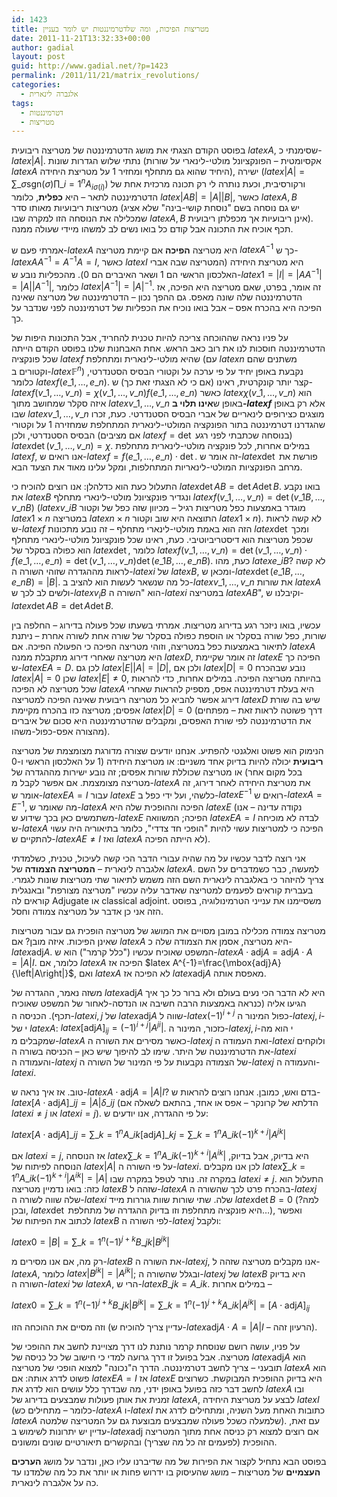 ```yaml
---
id: 1423
title: מטריצות הפיכות, ומה שלדטרמיננטות יש לומר בעניין
date: 2011-11-21T13:32:33+00:00
author: gadial
layout: post
guid: http://www.gadial.net/?p=1423
permalink: /2011/11/21/matrix_revolutions/
categories:
  - אלגברה לינארית
tags:
  - דטרמיננטות
  - מטריצות
---
```

בפוסט הקודם הצגתי את מושג הדטרמיננטה של מטריצה ריבועית $latex A$, שסימנתי כ-$latex \left|A\right|$. נתתי שלוש הגדרות שונות (אקסיומטית &#8211; הפונקציונל מולטי-לינארי על שורות $latex A$ היחיד שהוא גם מתחלף ומחזיר 1 על מטריצת היחידה), ישירה ($latex \left|A\right|=\sum\_{\sigma}\mbox{sgn}\left(\sigma\right)\prod\_{i=1}^{n}A_{i\sigma\left(i\right)}$) ורקורסיבית, וכעת נותרה לי רק תכונה מרכזית אחת של הדטרמיננטה לתאר &#8211; היא **כפלית**, כלומר $latex \left|AB\right|=\left|A\right|\left|B\right|$, כאשר $latex A,B$ מטריצות ריבועיות מאותו סדר (יש גם נוסחה בשם "נוסחת קושי-בינה" שלא אציג שמכלילה את הנוסחה הזו למקרה שבו $latex A,B$ אינן ריבועיות אך מכפלתן ריבועית). תכף אוכיח את התכונה אבל קודם כל בואו נשים לב למשהו מיידי שעולה ממנה.

אמרתי פעם ש-$latex A$ היא מטריצה **הפיכה** אם קיימת מטריצה $latex A^{-1}$ כך ש-$latex AA^{-1}=A^{-1}A=I$, כאשר $latex I$ היא מטריצת היחידה (המטריצה שבה אברי האלכסון הראשי הם 1 ושאר האיברים הם 0). מהכפליות נובע ש-$latex 1=\left|I\right|=\left|AA^{-1}\right|=\left|A\right|\left|A^{-1}\right|$, כלומר $latex \left|A^{-1}\right|=\left|A\right|^{-1}$. זה אומר, בפרט, שאם מטריצה היא הפיכה, אז הדטרמיננטה שלה שונה מאפס. גם ההפך נכון &#8211; הדטרמיננטה של מטריצה שאינה הפיכה היא בהכרח אפס &#8211; אבל בואו נוכיח את הכפליות של דטרמיננטה לפני שנדבר על כך.

על פניו נראה שההוכחה צריכה להיות טכנית להחריד, אבל התכונות היפות של הדטרמיננטה חוסכות לנו את רוב כאב הראש. אחת האבחנות שלנו בפוסט הקודם הייתה שכל פונקציה $latex f$ שהיא מולטי-לינארית ומתחלפת (עם $latex n$ משתנים שהם וקטורים ב-$latex \mathbb{F}^{n}$) נקבעת באופן יחיד על פי ערכה על וקטורי הבסיס הסטנדרטי, כלומר $latex f\left(e\_{1},\dots,e\_{n}\right)$. קצר יותר קונקרטית, ראינו (אם כי לא הצגתי זאת כך) ש-$latex f\left(v\_{1},\dots,v\_{n}\right)=\chi\left(v\_{1},\dots,v\_{n}\right)f\left(e\_{1},\dots,e\_{n}\right)$ כאשר $latex \chi\left(v\_{1},\dots,v\_{n}\right)$ הוא איזה סקלר שמחושב מתוך $latex v\_{1},\dots,v\_{n}$ באופן ש**אינו תלוי ב-$latex f$** אלא רק באופן שבו $latex v\_{1},\dots,v\_{n}$ מוצגים כצירופים לינאריים של אברי הבסיס הסטנדרטי. כעת, זכרו שהגדרנו דטרמיננטה בתור הפונקציה המולטי-לינארית המתחלפת שמחזירה 1 על וקטורי הבסיס הסטנדרטי, ולכן (אם מציבים $latex f=\det$ בנוסחה שכתבתי לפני רגע) $latex \det\left(v\_{1},\dots,v\_{n}\right)=\chi$. במילים אחרות, לכל פונקציה מולטי-לינארית מתחלפת $latex f$, אנו רואים ש-$latex f=f\left(e\_{1},\dots,e\_{n}\right)\cdot\det$. זה אומר ש-$latex \det$ פורשת את מרחב הפונקציות המולטי-לינאריות המתחלפות, ומקל עלינו מאוד את הצעד הבא.

התעלול כעת הוא כדלהלן: אנו רוצים להוכיח כי $latex \det AB=\det A\det B$. בואו נקבע את $latex B$ ונגדיר פונקציונל מולטי-לינארי מתחלף $latex f\left(v\_{1},\dots,v\_{n}\right)=\det\left(v\_{1}B,\dots,v\_{n}B\right)$ ($latex v\_{i}B$ מוגדר באמצעות כפל מטריצות רגיל &#8211; מכיוון שזה כפל של וקטור $latex 1\times n$ במטריצה $latex n\times n$ התוצאה היא שוב וקטור $latex 1\times n$). לא קשה לראות ש-$latex f$ הזה הוא באמת מולטי-לינארי מתחלף &#8211; זה נובע מתכונות $latex \det$ ומכך שכפל מטריצות הוא דיסטריביוטיבי. כעת, ראינו שכל פונקציונל מולטי-לינארי מתחלף הוא כפולה בסקלר של $latex \det$, כלומר $latex f\left(v\_{1},\dots,v\_{n}\right)=\det\left(v\_{1},\dots,v\_{n}\right)\cdot f\left(e\_{1},\dots,e\_{n}\right)=\det\left(v\_{1},\dots,v\_{n}\right)\det\left(e\_{1}B,\dots,e\_{n}B\right)$. כעת, מהו $latex e\_{i}B$? לא קשה לראות מההגדרה שזוהי השורה ה-$latex i$ של $latex B$, ומכאן ש-$latex \det\left(e\_{1}B,\dots,e\_{n}B\right)=\left|B\right|$. כל מה שנשאר לעשות הוא להציב ב-$latex v\_{1},\dots,v\_{n}$ את שורות $latex A$ ולשים לב לכך ש-$latex v_{i}B$ הוא "השורה ה-$latex i$ במטריצה $latex AB$", וקיבלנו ש-$latex \det AB=\det A\det B$.

עכשיו, בואו ניזכר רגע בדירוג מטריצות. אמרתי בשעתו שכל פעולה בדירוג &#8211; החלפה בין שורות, כפל שורה בסקלר או הוספת כפולה בסקלר של שורה אחת לשורה אחרת &#8211; ניתנת לתיאור באמצעות כפל במטריצה, וזוהי מטריצה הפיכה כי הפעולה הפיכה. אם $latex A$ היא מטריצה שאחרי דירוג מתקבלת ממנה $latex D$, זה אומר שקיימת $latex E$ הפיכה כך ש-$latex EA=D$. לכן גם $latex \left|E\right|\left|A\right|=\left|D\right|$, ולכן אם $latex \left|D\right|=0$ נובע שבהכרח $latex \left|A\right|=0$ שכן $latex \left|E\right|\ne0$, בהיותה מטריצה הפיכה. במילים אחרות, כדי להראות שכל מטריצה לא הפיכה $latex A$ היא בעלת דטרמיננטה אפס, מספיק להראות שאחרי דירוג אפשר להביא כל מטריצה ריבועית שאינה הפיכה למטריצה $latex D$ שיש בה שורת אפסים; מטריצה כזו בהכרח מקיימת $latex \left|D\right|=0$ (דרך פשוטה לראות זאת &#8211; מפתחים את הדטרמיננטה לפי שורת האפסים, ומקבלים שהדטרמיננטה היא סכום של איברים מהצורה אפס-כפול-משהו).

הנימוק הוא פשוט ואלגנטי להפתיע. אנחנו יודעים שצורה מדורגת מצומצמת של מטריצה **ריבועית** יכולה להיות בדיוק אחד משניים: או מטריצת היחידה (1 על האלכסון הראשי ו-0 בכל מקום אחר) או מטריצה שכוללת שורות אפסים; זה נובע ישירות מההגדרה של מטריצה מצומצמת. אם אפשר לקבל מ-$latex A$ את מטריצת היחידה לאחר דירוג, זה אומר ש-$latex EA=I$ עבור $latex E$ כלשהי, ועל ידי כפל ב-$latex E^{-1}$ רואים ש-$latex A=E^{-1}$, מה שאומר ש-$latex A$ הפיכה וההופכית שלה היא $latex E$ (נקודה עדינה &#8211; אנו משתמשים כאן בכך שידוע ש-$latex E$ הפיכה; המשוואה $latex EA=I$ לבדה לא מוכיחה ש-$latex A$ הפיכה כי למטריצות עשוי להיות "הופכי חד צדדי", כלומר בתיאוריה היה עשוי להתקיים ש-$latex AE\ne I$ ואז $latex A$ לא הייתה הפיכה).

אני רוצה לדבר עכשיו על מה שהיה עבורי הדבר הכי קשה לעיכול, טכנית, כשלמדתי אלגברה לינארית &#8211; **המטריצה הצמודה** של $latex A$. למעשה, כבר כשמדברים על השם צריך להיזהר כי באלגברה לינארית השם הזה משמש לתיאור שתי מטריצות שונות לגמרי. בעברית קוראים לפעמים למטריצה שאדבר עליה עכשיו "מטריצה מצורפת" ובאנגלית קוראים לה Adjugate או classical adjoint. משסיימנו את ענייני הטרמינולוגיה, בפוסט הזה אני כן אדבר על מטריצה צמודה וחסל.

מטריצה צמודה מכלילה במובן מסויים את המושג של מטריצה הופכית גם עבור מטריצות שאינן הפיכות. איזה מובן? אם $latex A$ היא מטריצה, אסמן את הצמודה שלה כ-$latex \mbox{adj}A$. המשפט שאוכיח עכשיו ("כלל קרמר") הוא ש-$latex A\cdot\mbox{adj}A=\mbox{adj}A\cdot A=\left|A\right|I$. כלומר, אם $latex A$ הפיכה אז $latex A^{-1}=\frac{\mbox{adj}A}{\left|A\right|}$, ואם $latex A$ לא הפיכה אז $latex \mbox{adj}A$ מאפסת אותה.

משזה נאמר, ההגדרה של $latex \mbox{adj}A$ היא לא הדבר הכי נעים בעולם ולא ברור כל כך איך הגיעו אליה (כנראה באמצעות הרבה חשיבה או הנדסה-לאחור של המשפט שאוכיח תכף). הכניסה ה-$latex i,j$ של $latex \mbox{adj}A$ שווה ל-$latex \left(-1\right)^{i+j}$ כפול המינור ה-$latex j,i$-י של $latex A$: $latex \left[\mbox{adj}A\right]_{ij}=\left(-1\right)^{i+j}\left|A^{ji}\right|$. כזכור, המינור ה-$latex j,i$-י הוא מה שמקבלים מ-$latex A$ כאשר מסירים את השורה ה-$latex j$ ואת העמודה ה-$latex i$ ולוקחים את הדטרמיננטה של היתר. שימו לב להיפוך שיש כאן &#8211; הכניסה בשורה ה-$latex i$ והעמודה ה-$latex j$ של הצמודה נקבעות על פי המינור של השורה ה-$latex j$ והעמודה ה-$latex i$.

טוב. אז איך נראה ש-$latex A\cdot\mbox{adj}A=\left|A\right|I$? בדם ואש, כמובן. אנחנו רוצים להראות ש-$latex \left[A\cdot\mbox{adj}A\right]\_{ij}=\left|A\right|\delta\_{ij}$ (הדלתא של קרונקר &#8211; אפס או אחד, בהתאם לשאלה אם $latex i\ne j$ או $latex i=j$). על פי ההגדרה, אנו יודעים ש:

$latex \left[A\cdot\mbox{adj}A\right]\_{ij}=\sum\_{k=1}^{n}A\_{ik}\left[\mbox{adj}A\right]\_{kj}=\sum\_{k=1}^{n}A\_{ik}\left(-1\right)^{k+j}\left|A^{jk}\right|$

אם $latex i=j$, אז הנוסחה $latex \sum\_{k=1}^{n}A\_{ik}\left(-1\right)^{k+i}\left|A^{ik}\right|$ היא בדיוק, אבל בדיוק, הנוסחה לפיתוח של $latex \left|A\right|$ על פי השורה ה-$latex i$. לכן אנו מקבלים $latex \sum\_{k=1}^{n}A\_{ik}\left(-1\right)^{k+i}\left|A^{ik}\right|=\left|A\right|$ במקרה זה. נותר לטפל במקרה שבו $latex i\ne j$. התעלול הוא כזה: בואו נדמיין מטריצה $latex B$ שזהה ל-$latex A$ בהכרח פרט לכך שהשורה ה-$latex j$ שלה שווה לשורה ה-$latex i$ שלה. שתי שורות שוות גוררות מייד $latex \det B=0$ (למה? ובכן, $latex \det$ היא פונקציה מתחלפת וזו בדיוק ההגדרה של מתחלפת&#8230;), ואפשר לכתוב את הפיתוח של $latex B$ לפי השורה ה-$latex j$ ולקבל:

$latex 0=\left|B\right|=\sum\_{k=1}^{n}\left(-1\right)^{j+k}B\_{jk}\left|B^{jk}\right|$

רק מה, אם אנו מסירים מ-$latex B$ את השורה ה-$latex j$, אנו מקבלים מטריצה שזהה ל-$latex A$, כלומר $latex \left|B^{jk}\right|=\left|A^{jk}\right|$; ובגלל שהשורה ה-$latex j$ של $latex B$ היא בדיוק השורה ה-$latex i$ של $latex A$, הרי ש-$latex B\_{jk}=A\_{ik}$. במילים אחרות &#8211;

$latex 0=\sum\_{k=1}^{n}\left(-1\right)^{j+k}B\_{jk}\left|B^{jk}\right|=\sum\_{k=1}^{n}\left(-1\right)^{j+k}A\_{ik}\left|A^{jk}\right|=\left[A\cdot\mbox{adj}A\right]_{ij}$

וזה מסיים את ההוכחה הזו (עדיין צריך להוכיח ש-$latex \mbox{adj}A\cdot A=\left|A\right|I$ &#8211; הרעיון זהה).

על פניו, עושה רושם שנוסחת קרמר נותנת לנו דרך מצויינת לחשב את ההופכי של מטריצה. אבל בפועל זו דרך גרועה למדי כי חישוב של כל כניסה של $latex \mbox{adj}A$ הוא תובעני &#8211; צריך לחשב דטרמיננטה. הדרך ה"נכונה" למצוא הופכי של מטריצה $latex A$ הוא פשוט לדרג אותה: אם $latex EA=I$ אז $latex E$ היא בדיוק ההופכית המבוקשת. כשרוצים לחשב דבר כזה בפועל באופן ידני, מה שבדרך כלל עושים הוא לדרג את $latex A$ ובו זמנית את אותן פעולות שמבצעים בדירוג של $latex A$, לבצע על מטריצת היחידה $latex I$ (כלומר &#8211; מתחילים כש-$latex A$ ו-$latex I$ כתובות האחת מעל השניה, ומתחילים לדרג את $latex A$ שלמעלה כשכל פעולה שמבצעים מבוצעת גם על המטריצה שלמטה). עם זאת, עדיין יש יתרונות לשימוש ב-$latex \mbox{adj}$ אם רוצים למצוא רק כניסה אחת מתוך המטריצה ההופכית (לפעמים זה כל מה שצריך) ובהקשרים תיאורטיים שונים ומשונים.

בפוסט הבא נתחיל לקצור את הפירות של מה שדיברנו עליו כאן, ונדבר על מושג **הערכים העצמיים** של מטריצות &#8211; מושג שהעיסוק בו ידרוש פחות או יותר את כל מה שלמדנו עד כה על אלגברה לינארית.